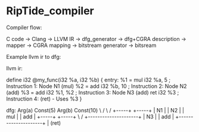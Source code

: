 # RipTide_compiler

Compiler flow:

C code -> Clang -> LLVM IR -> dfg_generator -> dfg+CGRA description -> mapper -> CGRA mapping -> bitstream generator -> bitsream 

Example llvm ir to dfg:

llvm ir:

define i32 @my_func(i32 %a, i32 %b) {
entry:
  %1 = mul i32 %a, 5       ; Instruction 1: Node N1 (mul)
  %2 = add i32 %b, 10      ; Instruction 2: Node N2 (add)
  %3 = add i32 %1, %2      ; Instruction 3: Node N3 (add)
  ret i32 %3               ; Instruction 4: (ret) - Uses %3
}

dfg:
      Arg(a)   Const(5)       Arg(b)   Const(10)
         \       /                 \       /
          +-----+                   +-----+
          | N1  |                   | N2  |
          | mul |                   | add |
          +-----+                   +-----+
             \                       /
              +---------------------+
              |         N3          |
              |         add         |
              +---------------------+
                        |
                      (ret)
